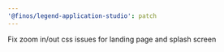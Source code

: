 ```yaml
---
'@finos/legend-application-studio': patch
---
```


Fix zoom in/out css issues for landing page and splash screen
